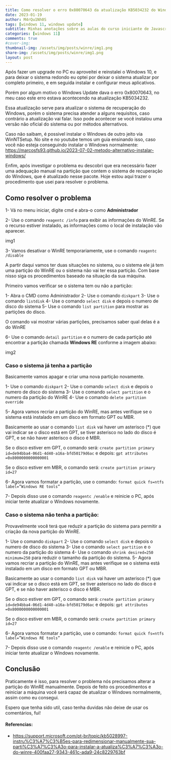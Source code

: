 ```yaml
---
title: Como resolver o erro 0x80070643 da atualização KB5034232 do Windows 10
date: 2023-01-19
author: M4rQu1Nh0S
tags: [windows 11, windows update]
subtitle: Minhas anotações sobre as aulas do curso iniciante de Javascript
categories: [windows 11]
comments: true
#cover-img: 
thumbnail-img: /assets/img/posts/winre/img1.png
share-img: /assets/img/posts/winre/img1.png
layout: post
---
```

Após fazer um upgrade no PC eu aproveitei e reinstalei o Windows 10, e para deixar o sistema redondo eu optei por deixar o sistema atualizar por completo primeiro, e em seguida instalar e configurar meus aplicativos.

Porém por algum motivo o Windows Update dava o erro 0x80070643, no meu caso este erro estava acontecendo na atualização KB5034232.

Essa atualização serve para atualizar o sistema de recuperação do Windows, porém o sistema precisa atender a alguns requisitos, caso contrário a atualização vai falar. Isso pode acontecer se você instalou uma versão não oficial do sistema ou por métodos alternativos.

Caso não saibam, é possivel instalar o Windows de outro jeito via WinNTSetup. No site e no youtube temos um guia ensinando isso, caso você não esteja conseguindo instalar o Windows normalmente: https://marcosfs93.github.io/2023-07-02-metodo-alternativo-instalar-windows/

Enfim, após investigar o problema eu descobri que era necessário fazer uma adequação manual na partição que contem o sistema de recuperação do Windows, que é atualizado nesse pacote. Hoje estou aqui trazer o procedimento que usei para resolver o problema.

## Como resolver o problema
1- Vá no menu iniciar, digite cmd e abra-o como **Administrador**

2- Use o comando `reagentc /info` para exibir as informações do WinRE.
Se o recurso estiver instalado, as informações como o local de instalação vão aparecer.

img1

3- Vamos desativar o WinRE temporariamente, use o comando `reagentc /disable`

A partir daqui vamos ter duas situações no sistema, ou o sistema ele já tem uma partição do WinRE ou o sistema não vai ter essa partição. Com base nisso siga os procedimentos baseado na situação da sua máquina.

Primeiro vamos verificar se o sistema tem ou não a partição:

1- Abra o CMD como Administrador
2- Use o comando `diskpart`
3- Use o comando `listdisk`
4- Use o comando `select disk` e depois o numero de disco do sistema
5- Use o comando `list partition` para mostrar as partições do disco.

O comando vai mostrar várias partições, precisamos saber qual delas é a do WinRE

6- Use o comando `detail partition` e o numero de cada partição até encontrar a partição chamada **Windows RE** conforme a imagem abaixo:

img2

### Caso o sistema já tenha a partição
Basicamente vamos apagar e criar uma nova partição novamente.

1- Use o comando `diskpart`
2- Use o comando `select disk` e depois o numero de disco do sistema
3- Use o comando `select partition` e o numero da partição do WinRE
4- Use o comando `delete partition override`

5- Agora vamos recriar a partição do WinRE, mas antes verifique se o sistema está instalado em um disco em formato GPT ou MBR.

Basicamente ao usar o comando `list disk` vai haver um asterisco (*) que vai indicar se o disco está em GPT, se tiver asterisco no lado do disco é GPT, e se não haver asterisco o disco é MBR.

Se o disco estiver em GPT, o comando será:
`create partition primary id=de94bba4-06d1-4d40-a16a-bfd50179d6ac`
e depois:
`gpt attributes =0x8000000000000001`

Se o disco estiver em MBR, o comando será:
`create partition primary id=27`

6- Agora vamos formatar a partição, use o comando:
`format quick fs=ntfs label=”Windows RE tools”`

7- Depois disso use o comando `reagentc /enable` e reinicie o PC, após iniciar tente atualizar o Windows novamente.

### Caso o sistema não tenha a partição:
Provavelmente você terá que reduzir a partição do sistema para permitir a criação da nova partição do WinRE.

1- Use o comando `diskpart`
2- Use o comando `select disk` e depois o numero de disco do sistema
3- Use o comando `select partition` e o numero da partição do sistema
4- Use o comando `shrink desired=250 minimum=250` para reduzir o tamanho da partição do sistema.
5- Agora vamos recriar a partição do WinRE, mas antes verifique se o sistema está instalado em um disco em formato GPT ou MBR.

Basicamente ao usar o comando `list disk` vai haver um asterisco (*) que vai indicar se o disco está em GPT, se tiver asterisco no lado do disco é GPT, e se não haver asterisco o disco é MBR.

Se o disco estiver em GPT, o comando será:
`create partition primary id=de94bba4-06d1-4d40-a16a-bfd50179d6ac`
e depois:
`gpt attributes =0x8000000000000001`

Se o disco estiver em MBR, o comando será:
`create partition primary id=27`

6- Agora vamos formatar a partição, use o comando:
`format quick fs=ntfs label=”Windows RE tools”`

7- Depois disso use o comando `reagentc /enable` e reinicie o PC, após iniciar tente atualizar o Windows novamente.

## Conclusão
Praticamente é isso, para resolver o problema nós precisamos alterar a partição do WinRE manualmente. Depois de feito os procedimentos e reiniciar a máquina você será capaz de atualizar o Windows normalmente, assim como eu consegui.

Espero que tenha sido util, caso tenha duvidas não deixe de usar os comentários, fui!

#### Referencias:
- https://support.microsoft.com/pt-br/topic/kb5028997-instru%C3%A7%C3%B5es-para-redimensionar-manualmente-sua-parti%C3%A7%C3%A3o-para-instalar-a-atualiza%C3%A7%C3%A3o-do-winre-400faa27-9343-461c-ada9-24c8229763bf